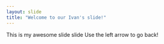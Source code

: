 ```yaml
---
layout: slide
title: "Welcome to our Ivan's slide!"
---
```

This is my awesome slide slide
Use the left arrow to go back!